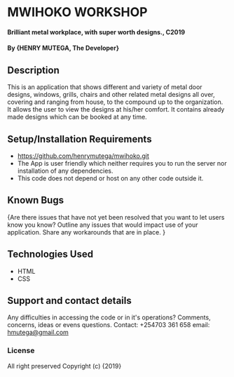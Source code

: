 # MWIHOKO WORKSHOP
#### Brilliant metal workplace, with super worth designs., C2019
#### By **{HENRY MUTEGA, The Developer}**
## Description
This is an application that shows different and variety of metal door designs, windows, grills, chairs and other related metal designs all over, covering and ranging from house, to the compound up to the organization. It allows the user to view the designs at his/her comfort. It contains already made designs which can be booked at any time.
## Setup/Installation Requirements
* https://github.com/henrymutega/mwihoko.git
* The App is user friendly which neither requires you to run the server nor installation of any dependencies.
* This code does not depend or host on any other code outside it.
## Known Bugs
{Are there issues that have not yet been resolved that you want to let users know you know? Outline any issues that would impact use of your application. Share any workarounds that are in place. }
## Technologies Used
* HTML
* CSS
## Support and contact details
Any difficulties in accessing the code or in it's operations?
Comments, concerns, ideas or evens questions.
Contact:  +254703 361 658
email:    hmutega@gmail.com
### License
All right preserved
Copyright (c) {2019}
